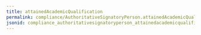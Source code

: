 ```yaml
---
title: attainedAcademicQualification
permalink: compliance/AuthoritativeSignatoryPerson.attainedAcademicQualification.html
jsonid: compliance_authoritativesignatoryperson_attainedacademicqualification
---
```

